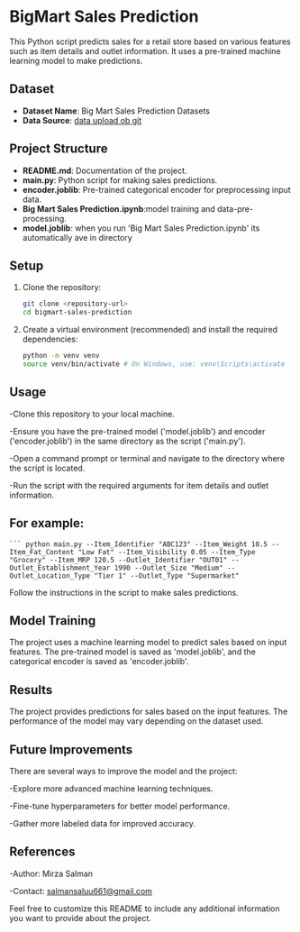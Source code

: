 # BigMart Sales Prediction

This Python script predicts sales for a retail store based on various features such as item details and outlet information. It uses a pre-trained machine learning model to make predictions.

## Dataset

- **Dataset Name**: Big Mart Sales Prediction Datasets
- **Data Source**: [data upload ob git](https://www.kaggle.com/datasets/shivan118/big-mart-sales-prediction-datasets)

## Project Structure

- **README.md**: Documentation of the project.
- **main.py**: Python script for making sales predictions.
- **encoder.joblib**: Pre-trained categorical encoder for preprocessing input data.
- **Big Mart Sales Prediction.ipynb**:model training and data-pre-processing.
- **model.joblib**: when you run 'Big Mart Sales Prediction.ipynb' its automatically ave in directory

## Setup

1. Clone the repository:
   ```bash
   git clone <repository-url>
   cd bigmart-sales-prediction
2. Create a virtual environment (recommended) and install the required dependencies:
   ```bash
   python -m venv venv
   source venv/bin/activate # On Windows, use: venv\Scripts\activate

## Usage
-Clone this repository to your local machine.

-Ensure you have the pre-trained model ('model.joblib') and encoder ('encoder.joblib') in the same directory as the script ('main.py').

-Open a command prompt or terminal and navigate to the directory where the script is located.

-Run the script with the required arguments for item details and outlet information.
## For example:
    ``` python main.py --Item_Identifier "ABC123" --Item_Weight 10.5 --Item_Fat_Content "Low Fat" --Item_Visibility 0.05 --Item_Type "Grocery" --Item_MRP 120.5 --Outlet_Identifier "OUT01" --Outlet_Establishment_Year 1990 --Outlet_Size "Medium" --Outlet_Location_Type "Tier 1" --Outlet_Type "Supermarket"

Follow the instructions in the script to make sales predictions.

## Model Training
The project uses a machine learning model to predict sales based on input features. The pre-trained model is saved as 'model.joblib', and the categorical encoder is saved as 'encoder.joblib'.

## Results
The project provides predictions for sales based on the input features. The performance of the model may vary depending on the dataset used.

## Future Improvements
There are several ways to improve the model and the project:

-Explore more advanced machine learning techniques.

-Fine-tune hyperparameters for better model performance.

-Gather more labeled data for improved accuracy.
## References

-Author: Mirza Salman

-Contact: salmansaluu661@gmail.com

Feel free to customize this README to include any additional information you want to provide about the project.


